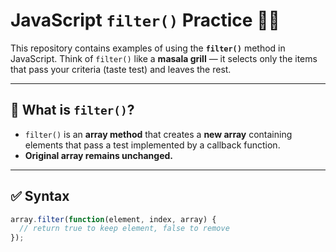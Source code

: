 # JavaScript `filter()` Practice 🍗🔥

This repository contains examples of using the **`filter()`** method in JavaScript.
Think of `filter()` like a **masala grill** — it selects only the items that pass your criteria (taste test) and leaves the rest.

---

## 🔹 What is `filter()`?
- `filter()` is an **array method** that creates a **new array** containing elements that pass a test implemented by a callback function.
- **Original array remains unchanged.**

---

## ✅ Syntax
```js
array.filter(function(element, index, array) {
  // return true to keep element, false to remove
});
